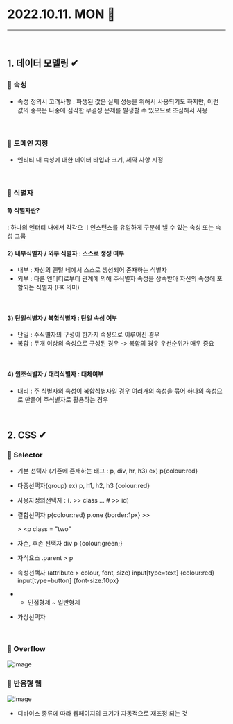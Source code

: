 # 2022.10.11. MON 📅
----------------
<br>

## 1. 데이터 모델링 ✔
### 🔔 속성
- 속성 정의시 고려사항 : 파생된 값은 실제 성능을 위해서 사용되기도 하지만, 이런 값의 중복은 나중에 심각한 무결성 문제를 발생할 수 있으므로 조심해서 사용
<br>

### 🔔 도메인 지정
- 엔티티 내 속성에 대한 데이터 타입과 크기, 제약 사항 지정
<br>

### 🔔 식별자
#### 1) 식별자란?  
: 하나의 엔터티 내에서 각각으 ㅣ인스턴스를 유일하게 구분해 낼 수 있는 속성 또는 속성 그룹
<br>

#### 2) 내부식별자 / 외부 식별자 : 스스로 생성 여부
- 내부 : 자신의 엔텉 네에서 스스로 생성되어 존재하는 식별자
- 외부 : 다른 엔터티로부터 관계에 의해 주식별자 속성을 상속받아 자신의 속성에 포함되는 식별자 (FK 의미)
<br>

#### 3) 단일식별자 / 복합식별자 : 단일 속성 여부
- 단일 : 주식별자의 구성이 한가지 속성으로 이루어진 경우
- 복합 : 두개 이상의 속성으로 구성된 경우 -> 복합의 경우 우선순위가 매우 중요
<br>

#### 4) 원조식별자 / 대리식별자 : 대체여부
- 대리 : 주 식별자의 속성이 복합식별자일 경우 여러개의 속성을 묶어 하나의 속성으로 만들어 주식별자로 활용하는 경우
<br>

## 2. CSS ✔
### 🔔 Selector
- 기본 선택자 (기존에 존재하는 태그 : p, div, hr, h3)
    ex) p{colour:red}

- 다중선택자(group)
ex) p, h1, h2, h3 {colour:red}

- 사용자정의선택자 : (. >> class ... # >> id)

- 결합선택자
p{colour:red}
p.one {border:1px} >> <p class = "one"
                    >> <p class = "two"
- 자손, 후손 선택자
div p {colour:green;}

- 자식요소
.parent > p

- 속성선택자 (attribute > colour, font, size)
input[type=text] {colour:red}
input[type=button] {font-size:10px}

- + 인접형제 ~ 일반형제

- 가상선택자
<br>

### 🔔 Overflow
![image](https://dthumb-phinf.pstatic.net/?src=%22http%3A%2F%2Fcfile8.uf.tistory.com%2Fimage%2F236ABC4555526A2B1046D2%22&type=cafe_wa740)
<br>

### 🔔 반응형 웹
![image](https://www.nextree.co.kr/content/images/2021/01/jsseo-140329-CSS-01-1024x415-1.png)
- 디바이스 종류에 따라 웹페이지의 크기가 자동적으로 재조정 되는 것
<br>

